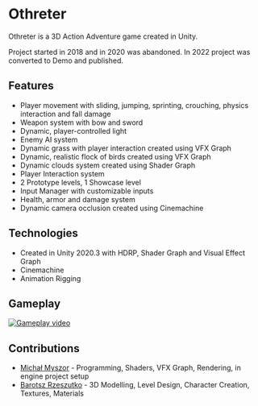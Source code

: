 # Othreter
Othreter is a 3D Action Adventure game created in Unity.

Project started in 2018 and in 2020 was abandoned. In 2022 project was converted to Demo and published.

## Features
* Player movement with sliding, jumping, sprinting, crouching, physics interaction and fall damage
* Weapon system with bow and sword
* Dynamic, player-controlled light
* Enemy AI system
* Dynamic grass with player interaction created using VFX Graph
* Dynamic, realistic flock of birds created using VFX Graph
* Dynamic clouds system created using Shader Graph
* Player Interaction system
* 2 Prototype levels, 1 Showcase level
* Input Manager with customizable inputs
* Health, armor and damage system
* Dynamic camera occlusion created using Cinemachine

## Technologies
* Created in Unity 2020.3 with HDRP, Shader Graph and Visual Effect Graph
* Cinemachine
* Animation Rigging

## Gameplay
[![Gameplay video](https://img.youtube.com/vi/09lYgky3pwE/0.jpg)](https://www.youtube.com/watch?v=09lYgky3pwE)

## Contributions
* [Michał Myszor](https://github.com/MItCHeLPL) - Programming, Shaders, VFX Graph, Rendering, in engine project setup
* [Barotsz Rzeszutko](https://twitter.com/Bortekr) - 3D Modelling, Level Design, Character Creation, Textures, Materials

